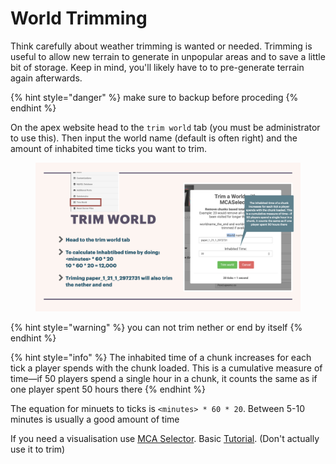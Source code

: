 # World Trimming

Think carefully about weather trimming is wanted or needed. Trimming is useful to allow new terrain to generate in unpopular areas and to save a little bit of storage. Keep in mind, you'll likely have to to pre-generate terrain again afterwards.

{% hint style="danger" %}
make sure to backup before proceding
{% endhint %}

On the apex website head to the `trim world` tab (you must be administrator to use this). Then input the world name (default is often right) and the amount of inhabited time ticks you want to trim.

<figure><img src="../.gitbook/assets/Updating_the_server.008.jpeg" alt=""><figcaption></figcaption></figure>

{% hint style="warning" %}
you can not trim nether or end by itself
{% endhint %}

{% hint style="info" %}
The inhabited time of a chunk increases for each tick a player spends with the chunk loaded. This is a cumulative measure of time—if 50 players spend a single hour in a chunk, it counts the same as if one player spent 50 hours there
{% endhint %}

The equation for minuets to ticks is `<minutes> * 60 * 20`. Between 5-10 minutes is usually a good amount of time

If you need a visualisation use [MCA Selector](https://www.google.com/url?sa=t\&source=web\&rct=j\&opi=89978449\&url=https://github.com/Querz/mcaselector\&ved=2ahUKEwjT2-XkrI6QAxVj6jgGHWrSMqcQFnoECAwQAQ\&usg=AOvVaw1Nz6TmRQRAiNhXhggFABcJ). Basic [Tutorial](https://www.youtube.com/watch?v=d7eoz5GXSlM). (Don't actually use it to trim)

